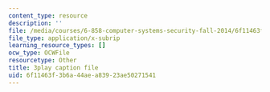 ```yaml
---
content_type: resource
description: ''
file: /media/courses/6-858-computer-systems-security-fall-2014/6f11463f3b6a44aea83923ae50271541_xSQxaie_h1o.srt
file_type: application/x-subrip
learning_resource_types: []
ocw_type: OCWFile
resourcetype: Other
title: 3play caption file
uid: 6f11463f-3b6a-44ae-a839-23ae50271541
---
```

